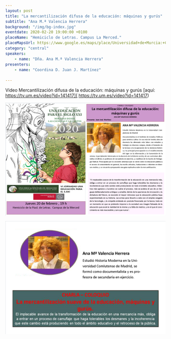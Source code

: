 ```yaml
---
layout: post
title: "La mercantilización difusa de la educación: máquinas y gurús"
subtitle: "Ana M.ª Valencia Herrera"
background: "/img/bg-index.jpg"
eventdate: 2020-02-20 19:00:00 +0100
placeName: "Hemiciclo de Letras. Campus La Merced."
placeMapsUrl: https://www.google.es/maps/place/Universidad+de+Murcia:+Campus+de+la+Merced/@37.9879088,-1.1281121,17z/data=!3m1!4b1!4m5!3m4!1s0xd6382053e745fa7:0x6673834210068e48!8m2!3d37.9879046!4d-1.1259234
category: "central"
speakers:
    - name: "Dña. Ana M.ª Valencia Herrera"
presenters:
    - name: "Coordina D. Juan J. Martínez"
   
---
```

Video Mercantilización difusa de la educación:  máquinas y gurús [aquí:   https://tv.um.es/video?id=141417](  https://tv.um.es/video?id=141417)  


![cartel](/img/posts/anavalenciamurcia.png)  
 
![cartel](/img/posts/anavalencia2.png)  
